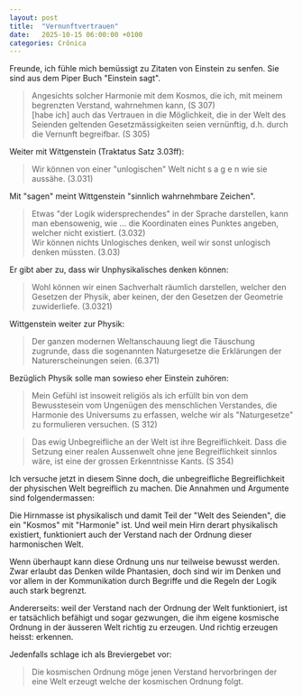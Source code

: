 ```yaml
---
layout: post
title:  "Vernunftvertrauen"
date:   2025-10-15 06:00:00 +0100
categories: Crônica
---
```

Freunde, ich fühle mich bemüssigt zu Zitaten von Einstein zu senfen. Sie sind aus dem Piper Buch "Einstein sagt".

> Angesichts solcher Harmonie mit dem Kosmos, die ich, mit meinem begrenzten Verstand, wahrnehmen kann, (S 307)  
> [habe ich] auch das Vertrauen in die Möglichkeit, die in der Welt des Seienden geltenden Gesetzmässigkeiten seien vernünftig, d.h. durch die Vernunft begreifbar. (S 305)

Weiter mit Wittgenstein (Traktatus Satz 3.03ff):

> Wir können von einer "unlogischen" Welt nicht s a g e n wie sie aussähe. (3.031)

Mit "sagen" meint Wittgenstein "sinnlich wahrnehmbare Zeichen".

> Etwas "der Logik widersprechendes" in der Sprache darstellen, kann man ebensowenig, wie ... die Koordinaten eines Punktes angeben, welcher nicht existiert. (3.032)  
> Wir können nichts Unlogisches denken, weil wir sonst unlogisch denken müssten. (3.03)

Er gibt aber zu, dass wir Unphysikalisches denken können:

> Wohl können wir einen Sachverhalt räumlich darstellen, welcher den Gesetzen der Physik, aber keinen, der den Gesetzen der Geometrie zuwiderliefe. (3.0321)

Wittgenstein weiter zur Physik:

> Der ganzen modernen Weltanschauung liegt die Täuschung zugrunde, dass die sogenannten Naturgesetze die Erklärungen der Naturerscheinungen seien. (6.371)

Bezüglich Physik solle man sowieso eher Einstein zuhören:

> Mein Gefühl ist insoweit religiös als ich erfüllt bin von dem Bewusstesein vom Ungenügen des menschlichen Verstandes, die Harmonie des Universums zu erfassen, welche wir als "Naturgesetze" zu formulieren versuchen. (S 312)

> Das ewig Unbegreifliche an der Welt ist ihre Begreiflichkeit. Dass die Setzung einer realen Aussenwelt ohne jene Begreiflichkeit sinnlos wäre, ist eine der grossen Erkenntnisse Kants. (S 354)

Ich versuche jetzt in diesem Sinne doch, die unbegreifliche Begreiflichkeit der physischen Welt begreiflich zu machen. Die Annahmen und Argumente sind folgendermassen:

Die Hirnmasse ist physikalisch und damit Teil der "Welt des Seienden", die ein "Kosmos" mit "Harmonie" ist. Und weil mein Hirn derart physikalisch existiert, funktioniert auch der Verstand nach der Ordnung dieser harmonischen Welt.

Wenn überhaupt kann diese Ordnung uns nur teilweise bewusst werden. Zwar erlaubt das Denken wilde Phantasien, doch sind wir im Denken und vor allem in der Kommunikation durch Begriffe und die Regeln der Logik auch stark begrenzt.

Andererseits: weil der Verstand nach der Ordnung der Welt funktioniert, ist er tatsächlich befähigt und sogar gezwungen, die ihm eigene kosmische Ordnung in der äusseren Welt richtig zu erzeugen. Und richtig erzeugen heisst: erkennen.

Jedenfalls schlage ich als Breviergebet vor:

> Die kosmischen Ordnung möge jenen Verstand hervorbringen der eine Welt erzeugt welche der kosmischen Ordnung folgt.
